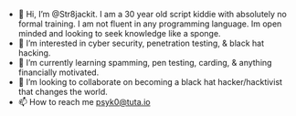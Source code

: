 - 👋 Hi, I’m @Str8jackit. I am a 30 year old script kiddie with absolutely no formal training. I am not fluent in any programming language. Im open minded and looking to seek knowledge like a sponge.
- 👀 I’m interested in cyber security, penetration testing, & black hat hacking.
- 🌱 I’m currently learning spamming, pen testing, carding, & anything financially motivated.
- 💞️ I’m looking to collaborate on becoming a black hat hacker/hacktivist that changes the world.
- 📫 How to reach me psyk0@tuta.io

<!---
Str8jackit/Str8jackit is a ✨ special ✨ repository because its `README.md` (this file) appears on your GitHub profile.
You can click the Preview link to take a look at your changes.
--->
